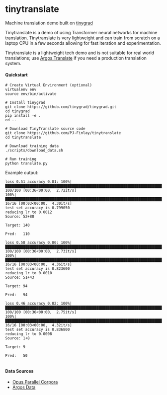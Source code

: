 # tinytranslate
Machine translation demo built on [tinygrad](https://github.com/tinygrad/tinygrad)

Tinytranslate is a demo of using Transformer neural networks for machine translation. Tinytranslate is very lightweight and can train from scratch on a laptop CPU in a few seconds allowing for fast iteration and experimentation.

Tinytranslate is a lightweight tech demo and is not suitable for real world translations; use [Argos Translate](https://github.com/argosopentech/argos-translate) if you need a production translation system.

#### Quickstart
```
# Create Virtual Environment (optional)
virtualenv env
source env/bin/activate

# Install tinygrad
git clone https://github.com/tinygrad/tinygrad.git
cd tinygrad
pip install -e .
cd ..

# Download TinyTranslate source code
git clone https://github.com/PJ-Finlay/tinytranslate
cd tinytranslate

# Download training data
./scripts/download_data.sh

# Run training
python translate.py
```

Example output:
```
loss 0.51 accuracy 0.81: 100%|█████████████████████████████████████████████████████████████████████████████| 100/100 [00:36<00:00,  2.72it/s]
100%|████████████████████████████████████████████████████████████████████████████████████████████████████████| 16/16 [00:03<00:00,  4.30it/s]
test set accuracy is 0.799050
reducing lr to 0.0012
Source: 52+88
    
Target: 140
      
Pred:   110
      
loss 0.58 accuracy 0.80: 100%|█████████████████████████████████████████████████████████████████████████████| 100/100 [00:36<00:00,  2.73it/s]
100%|████████████████████████████████████████████████████████████████████████████████████████████████████████| 16/16 [00:03<00:00,  4.36it/s]
test set accuracy is 0.823600
reducing lr to 0.0010
Source: 51+43
    
Target: 94
       
Pred:   94
       
loss 0.46 accuracy 0.82: 100%|█████████████████████████████████████████████████████████████████████████████| 100/100 [00:36<00:00,  2.75it/s]
100%|████████████████████████████████████████████████████████████████████████████████████████████████████████| 16/16 [00:03<00:00,  4.32it/s]
test set accuracy is 0.836800
reducing lr to 0.0008
Source: 1+8
      
Target: 9
        
Pred:   50
       
```

#### Data Sources
- [Opus Parallel Corpora](https://opus.nlpl.eu/)
- [Argos Data](https://github.com/argosopentech/argos-data/blob/main/builddataset.go)


